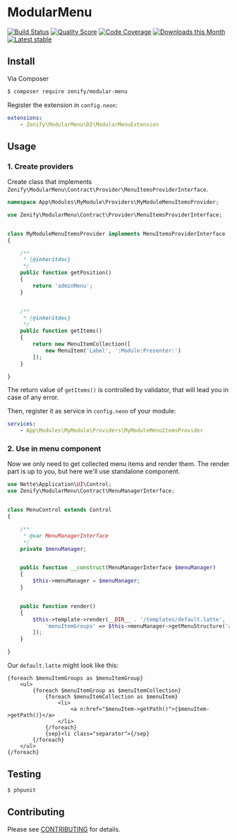 # ModularMenu

[![Build Status](https://img.shields.io/travis/Zenify/ModularMenu.svg?style=flat-square)](https://travis-ci.org/Zenify/ModularMenu)
[![Quality Score](https://img.shields.io/scrutinizer/g/Zenify/ModularMenu.svg?style=flat-square)](https://scrutinizer-ci.com/g/Zenify/ModularMenu)
[![Code Coverage](https://img.shields.io/scrutinizer/coverage/g/Zenify/ModularMenu.svg?style=flat-square)](https://scrutinizer-ci.com/g/Zenify/ModularMenu)
[![Downloads this Month](https://img.shields.io/packagist/dm/zenify/modular-menu.svg?style=flat-square)](https://packagist.org/packages/zenify/modular-menu)
[![Latest stable](https://img.shields.io/packagist/v/zenify/modular-menu.svg?style=flat-square)](https://packagist.org/packages/zenify/modular-menu)


## Install

Via Composer

```sh
$ composer require zenify/modular-menu
```

Register the extension in `config.neon`:

```yaml
extensions:
	- Zenify\ModularMenu\DI\ModularMenuExtension
```


## Usage

### 1. Create providers

Create class that implements `Zenify\ModularMenu\Contract\Provider\MenuItemsProviderInterface`.

```php
namespace App\Modules\MyModule\Providers\MyModuleMenuItemsProvider;

use Zenify\ModularMenu\Contract\Provider\MenuItemsProviderInterface;


class MyModuleMenuItemsProvider implements MenuItemsProviderInterface
{

	/**
	 * {@inheritdoc}
	 */
	public function getPosition()
	{
		return 'adminMenu';
	}


	/**
	 * {@inheritdoc}
	 */
	public function getItems()
	{
		return new MenuItemCollection([
			new MenuItem('Label', ':Module:Presenter:')
		]);
	}

}
```

The return value of `getItems()` is controlled by validator, that will lead you in case of any error.

Then, register it as service in `config.neon` of your module:

```yaml
services:
	- App\Modules\MyModule\Providers\MyModuleMenuItemsProvider
```

### 2. Use in menu component

Now we only need to get collected menu items and render them.
The render part is up to you, but here we'll use standalone component.


```php
use Nette\Application\UI\Control;
use Zenify\ModularMenu\Contract\MenuManagerInterface;


class MenuControl extends Control
{

	/**
	 * @var MenuManagerInterface
	 */
	private $menuManager;


	public function __construct(MenuManagerInterface $menuManager)
	{
		$this->menuManager = $menuManager;
	}


	public function render()
	{
		$this->template->render(__DIR__ . '/templates/default.latte', [
			'menuItemGroups' => $this->menuManager->getMenuStructure('adminMenu')
		]);
	}

}
```

Our `default.latte` might look like this:

```twig
{foreach $menuItemGroups as $menuItemGroup}
	<ul>
		{foreach $menuItemGroup as $menuItemCollection}
			{foreach $menuItemCollection as $menuItem}
				<li>
					<a n:href="$menuItem->getPath()">{$menuItem->getPath()}</a>
				</li>
			{/foreach}
			{sep}<li class="separator">{/sep}
		{/foreach}
	</ul>
{/foreach}
```


## Testing

```sh
$ phpunit
```


## Contributing

Please see [CONTRIBUTING](CONTRIBUTING.md) for details.
